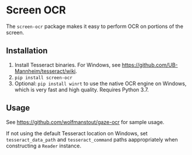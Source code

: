 # Screen OCR

The `screen-ocr` package makes it easy to perform OCR on portions of the screen.

## Installation

1. Install Tesseract binaries. For Windows, see
https://github.com/UB-Mannheim/tesseract/wiki.
2. `pip install screen-ocr`
3. Optional: `pip install winrt` to use the native OCR engine on Windows, which
   is very fast and high quality. Requires Python 3.7.

## Usage

See https://github.com/wolfmanstout/gaze-ocr for sample usage.

If not using the default Tesseract location on Windows, set
`tesseract_data_path` and `tesseract_command` paths aappropriately when
constructing a `Reader` instance.
